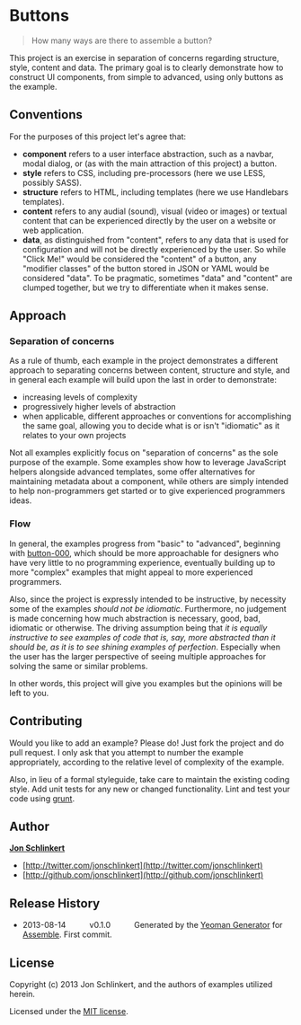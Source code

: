 # Buttons

> How many ways are there to assemble a button?

This project is an exercise in separation of concerns regarding structure, style, content and data. The primary goal is to clearly demonstrate how to construct UI components, from simple to advanced, using only buttons as the example.

## Conventions

For the purposes of this project let's agree that:

* **component** refers to a user interface abstraction, such as a navbar, modal dialog, or (as with the main attraction of this project) a button.
* **style** refers to CSS, including pre-processors (here we use LESS, possibly SASS).
* **structure** refers to HTML, including templates (here we use Handlebars templates).
* **content** refers to any audial (sound), visual (video or images) or textual content that can be experienced directly by the user on a website or web application.
* **data**, as distinguished from "content", refers to any data that is used for configuration and will not be directly experienced by the user. So while "Click Me!" would be considered the "content" of a button, any "modifier classes" of the button stored in JSON or YAML would be considered "data". To be pragmatic, sometimes "data" and "content" are clumped together, but we try to differentiate when it makes sense.


## Approach

### Separation of concerns

As a rule of thumb, each example in the project demonstrates a different approach to separating concerns between content, structure and style, and in general each example will build upon the last in order to demonstrate:

* increasing levels of complexity
* progressively higher levels of abstraction
* when applicable, different approaches or conventions for accomplishing the same goal, allowing you to decide what is or isn't "idiomatic" as it relates to your own projects

Not all examples explicitly focus on "separation of concerns" as the sole purpose of the example. Some examples show how to leverage JavaScript helpers alongside advanced templates, some offer alternatives for maintaining metadata about a component, while others are simply intended to help non-programmers get started or to give experienced programmers ideas.

### Flow

In general, the examples progress from "basic" to "advanced", beginning with [button-000](button-000), which should be more approachable for designers who have very little to no programming experience, eventually building up to more "complex" examples that might appeal to more experienced programmers.

Also, since the project is expressly intended to be instructive, by necessity some of the examples _should not be idiomatic_. Furthermore, no judgement is made concerning how much abstraction is necessary, good, bad, idiomatic or otherwise. The driving assumption being that _it is equally instructive to see examples of code that is, say, more abstracted than it should be, as it is to see shining examples of perfection_. Especially when the user has the larger perspective of seeing multiple approaches for solving the same or similar problems.

In other words, this project will give you examples but the opinions will be left to you.


## Contributing

Would you like to add an example? Please do! Just fork the project and do pull request. I only ask that you attempt to number the example appropriately, according to the relative level of complexity of the example.

Also, in lieu of a formal styleguide, take care to maintain the existing coding style. Add unit tests for any new or changed functionality. Lint and test your code using [grunt](http://gruntjs.com/).


## Author

**[Jon Schlinkert](https://github.com/jonschlinkert)**

+ [http://twitter.com/jonschlinkert](http://twitter.com/jonschlinkert)
+ [http://github.com/jonschlinkert](http://github.com/jonschlinkert)


## Release History

 * 2013-08-14   v0.1.0   Generated by the [Yeoman Generator](https://github.com/assemble/generator-assemble) for [Assemble](http://assemble.io). First commit.


## License
Copyright (c) 2013 Jon Schlinkert, and the authors of examples utilized herein.

Licensed under the [MIT license](LICENSE-MIT).


